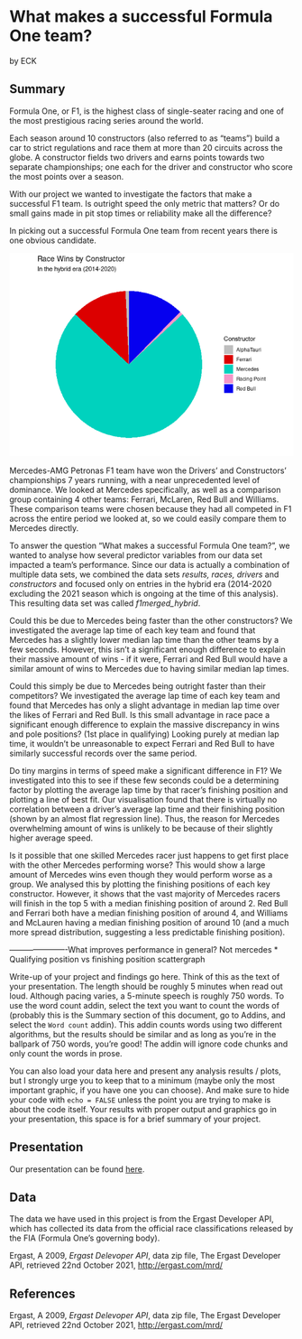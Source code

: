 What makes a successful Formula One team?
================
by ECK

## Summary

Formula One, or F1, is the highest class of single-seater racing and one
of the most prestigious racing series around the world.

Each season around 10 constructors (also referred to as “teams”) build a
car to strict regulations and race them at more than 20 circuits across
the globe. A constructor fields two drivers and earns points towards two
separate championships; one each for the driver and constructor who
score the most points over a season.

With our project we wanted to investigate the factors that make a
successful F1 team. Is outright speed the only metric that matters? Or
do small gains made in pit stop times or reliability make all the
difference?

In picking out a successful Formula One team from recent years there is
one obvious candidate.

![](README_files/figure-gfm/wins-bar-chart-1.png)<!-- -->

Mercedes-AMG Petronas F1 team have won the Drivers’ and Constructors’
championships 7 years running, with a near unprecedented level of
dominance. We looked at Mercedes specifically, as well as a comparison
group containing 4 other teams: Ferrari, McLaren, Red Bull and Williams.
These comparison teams were chosen because they had all competed in F1
across the entire period we looked at, so we could easily compare them
to Mercedes directly.

To answer the question “What makes a successful Formula One team?”, we
wanted to analyse how several predictor variables from our data set
impacted a team’s performance. Since our data is actually a combination
of multiple data sets, we combined the data sets *results, races,
drivers* and *constructors* and focused only on entries in the hybrid
era (2014-2020 excluding the 2021 season which is ongoing at the time of
this analysis). This resulting data set was called *f1merged_hybrid*.

Could this be due to Mercedes being faster than the other constructors?
We investigated the average lap time of each key team and found that
Mercedes has a slightly lower median lap time than the other teams by a
few seconds. However, this isn’t a significant enough difference to
explain their massive amount of wins - if it were, Ferrari and Red Bull
would have a similar amount of wins to Mercedes due to having similar
median lap times.

Could this simply be due to Mercedes being outright faster than their
competitors? We investigated the average lap time of each key team and
found that Mercedes has only a slight advantage in median lap time over
the likes of Ferrari and Red Bull. Is this small advantage in race pace
a significant enough difference to explain the massive discrepancy in
wins and pole positions? (1st place in qualifying) Looking purely at
median lap time, it wouldn’t be unreasonable to expect Ferrari and Red
Bull to have similarly successful records over the same period.

Do tiny margins in terms of speed make a significant difference in F1?
We investigated into this to see if these few seconds could be a
determining factor by plotting the average lap time by that racer’s
finishing position and plotting a line of best fit. Our visualisation
found that there is virtually no correlation between a driver’s average
lap time and their finishing position (shown by an almost flat
regression line). Thus, the reason for Mercedes overwhelming amount of
wins is unlikely to be because of their slightly higher average speed.

Is it possible that one skilled Mercedes racer just happens to get first
place with the other Mercedes performing worse? This would show a large
amount of Mercedes wins even though they would perform worse as a group.
We analysed this by plotting the finishing positions of each key
constructor. However, it shows that the vast majority of Mercedes racers
will finish in the top 5 with a median finishing position of around 2.
Red Bull and Ferrari both have a median finishing position of around 4,
and Williams and McLauren having a median finishing position of around
10 (and a much more spread distribution, suggesting a less predictable
finishing position).

———————-What improves performance in general? Not mercedes \* Qualifying
position vs finishing position scattergraph

Write-up of your project and findings go here. Think of this as the text
of your presentation. The length should be roughly 5 minutes when read
out loud. Although pacing varies, a 5-minute speech is roughly 750
words. To use the word count addin, select the text you want to count
the words of (probably this is the Summary section of this document, go
to Addins, and select the `Word count` addin). This addin counts words
using two different algorithms, but the results should be similar and as
long as you’re in the ballpark of 750 words, you’re good! The addin will
ignore code chunks and only count the words in prose.

You can also load your data here and present any analysis results /
plots, but I strongly urge you to keep that to a minimum (maybe only the
most important graphic, if you have one you can choose). And make sure
to hide your code with `echo = FALSE` unless the point you are trying to
make is about the code itself. Your results with proper output and
graphics go in your presentation, this space is for a brief summary of
your project.

## Presentation

Our presentation can be found [here](presentation/presentation.html).

## Data

The data we have used in this project is from the Ergast Developer API,
which has collected its data from the official race classifications
released by the FIA (Formula One’s governing body).

Ergast, A 2009, *Ergast Delevoper API*, data zip file, The Ergast
Developer API, retrieved 22nd October 2021, <http://ergast.com/mrd/>

## References

Ergast, A 2009, *Ergast Delevoper API*, data zip file, The Ergast
Developer API, retrieved 22nd October 2021, <http://ergast.com/mrd/>
